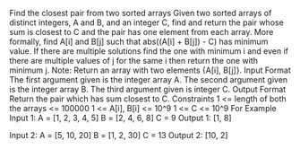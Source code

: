 Find the closest pair from two sorted arrays
Given two sorted arrays of distinct integers, A and B, and an integer C, find and return the pair whose sum is closest to C and the pair has one element from each array. More formally, find A[i] and B[j] such that abs((A[i] + B[j]) - C) has minimum value. If there are multiple solutions find the one with minimum i and even if there are multiple values of j for the same i then return the one with minimum j. Note: Return an array with two elements {A[i], B[j]}. 
Input Format
The first argument given is the integer array A.
The second argument given is the integer array B.
The third argument given is integer C.
Output Format
Return the pair which has sum closest to C.
Constraints
1 <= length of both the arrays <= 100000
1 <= A[i], B[i] <= 10^9 
1 <= C <= 10^9
For Example
Input 1:
    A = [1, 2, 3, 4, 5]
    B = [2, 4, 6, 8]
    C = 9
Output 1:
    [1, 8]

Input 2:
    A = [5, 10, 20]
    B = [1, 2, 30]
    C = 13
Output 2:
    [10, 2]

